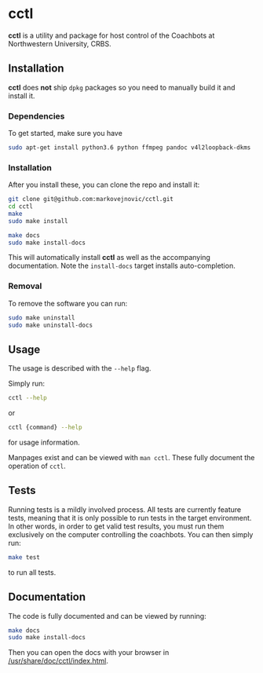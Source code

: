 # cctl

**cctl** is a utility and package for host control of the Coachbots at
Northwestern University, CRBS.

## Installation

**cctl** does **not** ship `dpkg` packages so you need to manually build it and
install it.

### Dependencies

To get started, make sure you have

```bash
sudo apt-get install python3.6 python ffmpeg pandoc v4l2loopback-dkms
```

### Installation

After you install these, you can clone the repo and install it:

```bash
git clone git@github.com:markovejnovic/cctl.git
cd cctl
make
sudo make install

make docs
sudo make install-docs
```

This will automatically install **cctl** as well as the accompanying
documentation. Note the `install-docs` target installs auto-completion.

### Removal

To remove the software you can run:

```bash
sudo make uninstall
sudo make uninstall-docs
```

## Usage

The usage is described with the `--help` flag.

Simply run:
```bash
cctl --help
```
or
```bash
cctl {command} --help
```
for usage information.

Manpages exist and can be viewed with `man cctl`. These fully document the
operation of `cctl`.

## Tests

Running tests is a mildly involved process. All tests are currently feature
tests, meaning that it is only possible to run tests in the target environment.
In other words, in order to get valid test results, you must run them
exclusively on the computer controlling the coachbots. You can then simply run:

```bash
make test
```

to run all tests.

## Documentation

The code is fully documented and can be viewed by running:

```bash
make docs
sudo make install-docs
```

Then you can open the docs with your browser in
[/usr/share/doc/cctl/index.html](file:///usr/share/doc/cctl/index.html).
